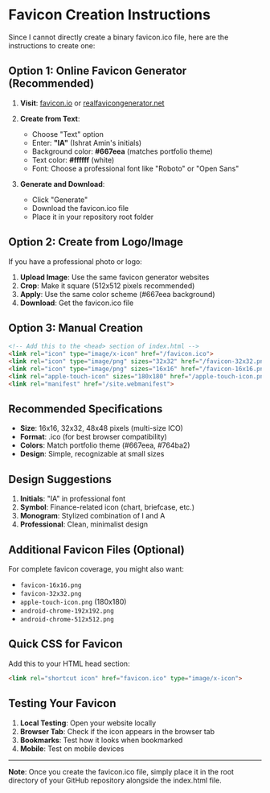# Favicon Creation Instructions

Since I cannot directly create a binary favicon.ico file, here are the instructions to create one:

## Option 1: Online Favicon Generator (Recommended)

1. **Visit**: [favicon.io](https://favicon.io/) or [realfavicongenerator.net](https://realfavicongenerator.net/)

2. **Create from Text**:
   - Choose "Text" option
   - Enter: **"IA"** (Ishrat Amin's initials)
   - Background color: **#667eea** (matches portfolio theme)
   - Text color: **#ffffff** (white)
   - Font: Choose a professional font like "Roboto" or "Open Sans"

3. **Generate and Download**:
   - Click "Generate"
   - Download the favicon.ico file
   - Place it in your repository root folder

## Option 2: Create from Logo/Image

If you have a professional photo or logo:

1. **Upload Image**: Use the same favicon generator websites
2. **Crop**: Make it square (512x512 pixels recommended)
3. **Apply**: Use the same color scheme (#667eea background)
4. **Download**: Get the favicon.ico file

## Option 3: Manual Creation

```html
<!-- Add this to the <head> section of index.html -->
<link rel="icon" type="image/x-icon" href="/favicon.ico">
<link rel="icon" type="image/png" sizes="32x32" href="/favicon-32x32.png">
<link rel="icon" type="image/png" sizes="16x16" href="/favicon-16x16.png">
<link rel="apple-touch-icon" sizes="180x180" href="/apple-touch-icon.png">
<link rel="manifest" href="/site.webmanifest">
```

## Recommended Specifications

- **Size**: 16x16, 32x32, 48x48 pixels (multi-size ICO)
- **Format**: .ico (for best browser compatibility)
- **Colors**: Match portfolio theme (#667eea, #764ba2)
- **Design**: Simple, recognizable at small sizes

## Design Suggestions

1. **Initials**: "IA" in professional font
2. **Symbol**: Finance-related icon (chart, briefcase, etc.)
3. **Monogram**: Stylized combination of I and A
4. **Professional**: Clean, minimalist design

## Additional Favicon Files (Optional)

For complete favicon coverage, you might also want:

- `favicon-16x16.png`
- `favicon-32x32.png`
- `apple-touch-icon.png` (180x180)
- `android-chrome-192x192.png`
- `android-chrome-512x512.png`

## Quick CSS for Favicon

Add this to your HTML head section:

```html
<link rel="shortcut icon" href="favicon.ico" type="image/x-icon">
```

## Testing Your Favicon

1. **Local Testing**: Open your website locally
2. **Browser Tab**: Check if the icon appears in the browser tab
3. **Bookmarks**: Test how it looks when bookmarked
4. **Mobile**: Test on mobile devices

---

**Note**: Once you create the favicon.ico file, simply place it in the root directory of your GitHub repository alongside the index.html file.